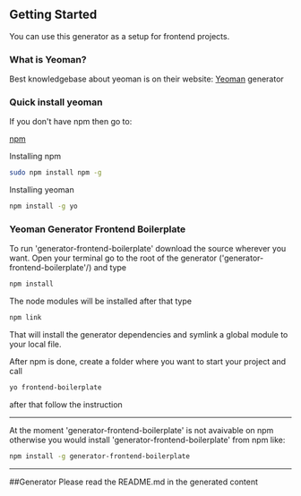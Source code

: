 ## Getting Started

You can use this generator as a setup for frontend projects.


### What is Yeoman?

Best knowledgebase about yeoman is on their website:
[Yeoman](http://yeoman.io) generator

### Quick install yeoman

If you don't have npm then go to:

[npm](https://www.npmjs.com/)

Installing npm

```bash
sudo npm install npm -g
```

Installing yeoman

```bash
npm install -g yo
```

### Yeoman Generator Frontend Boilerplate

To run 'generator-frontend-boilerplate' download the source wherever you want.
Open your terminal go to the root of the generator ('generator-frontend-boilerplate'/) and type

```bash
npm install
```
The node modules will be installed after that type

```bash
npm link
```
That will install the generator dependencies and symlink a global module to your local file.


After npm is done, create a folder where you want to start your project and call

```bash
yo frontend-boilerplate
```
after that follow the instruction

--------
At the moment 'generator-frontend-boilerplate' is not avaivable on npm 
otherwise you would install 'generator-frontend-boilerplate' from npm like:

```bash
npm install -g generator-frontend-boilerplate
```
--------


##Generator
Please read the README.md in the generated content